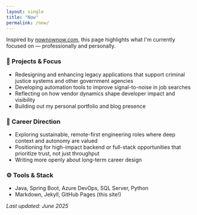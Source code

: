 ```yaml
---
layout: single
title: "Now"
permalink: /now/
---
```


Inspired by [nownownow.com](https://nownownow.com/about), this page highlights what I'm currently focused on — professionally and personally.

### 🧠 Projects & Focus
- Redesigning and enhancing legacy applications that support criminal justice systems and other government agencies
- Developing automation tools to improve signal-to-noise in job searches
- Reflecting on how vendor dynamics shape developer impact and visibility
- Building out my personal portfolio and blog presence

### 🎯 Career Direction
- Exploring sustainable, remote-first engineering roles where deep context and autonomy are valued
- Positioning for high-impact backend or full-stack opportunities that prioritize trust, not just throughput
- Writing more openly about long-term career design

### ⚙️ Tools & Stack
- Java, Spring Boot, Azure DevOps, SQL Server, Python
- Markdown, Jekyll, GitHub Pages (this site!)

_Last updated: June 2025_
